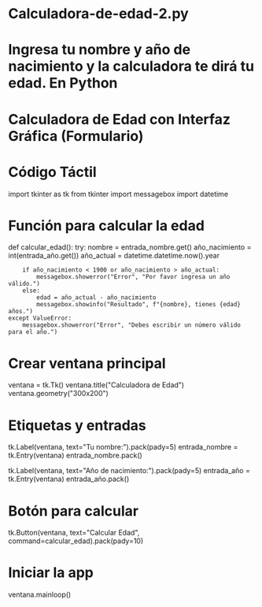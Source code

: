 # Calculadora-de-edad-2.py
# Ingresa tu nombre y año de nacimiento y la calculadora te dirá tu edad. En Python


# Calculadora de Edad con Interfaz Gráfica (Formulario)
# Código Táctil

import tkinter as tk
from tkinter import messagebox
import datetime

# Función para calcular la edad
def calcular_edad():
    try:
        nombre = entrada_nombre.get()
        año_nacimiento = int(entrada_año.get())
        año_actual = datetime.datetime.now().year

        if año_nacimiento < 1900 or año_nacimiento > año_actual:
            messagebox.showerror("Error", "Por favor ingresa un año válido.")
        else:
            edad = año_actual - año_nacimiento
            messagebox.showinfo("Resultado", f"{nombre}, tienes {edad} años.")
    except ValueError:
        messagebox.showerror("Error", "Debes escribir un número válido para el año.")

# Crear ventana principal
ventana = tk.Tk()
ventana.title("Calculadora de Edad")
ventana.geometry("300x200")

# Etiquetas y entradas
tk.Label(ventana, text="Tu nombre:").pack(pady=5)
entrada_nombre = tk.Entry(ventana)
entrada_nombre.pack()

tk.Label(ventana, text="Año de nacimiento:").pack(pady=5)
entrada_año = tk.Entry(ventana)
entrada_año.pack()

# Botón para calcular
tk.Button(ventana, text="Calcular Edad", command=calcular_edad).pack(pady=10)

# Iniciar la app
ventana.mainloop()
